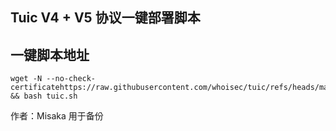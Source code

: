 ## Tuic V4 + V5 协议一键部署脚本

## 一键脚本地址

```shell
wget -N --no-check-certificatehttps://raw.githubusercontent.com/whoisec/tuic/refs/heads/master/tuic.sh && bash tuic.sh
```

作者：Misaka 用于备份
